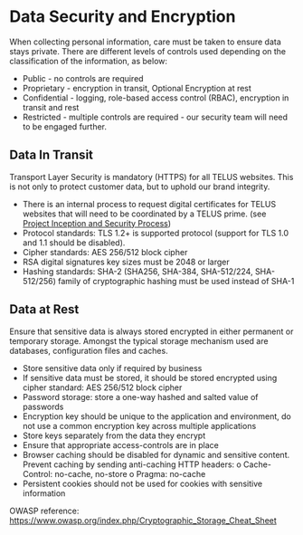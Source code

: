 # Data Security and Encryption

When collecting personal information, care must be taken to ensure data stays private.
There are different levels of controls used depending on the classification of the information, as below:
- Public - no controls are required
- Proprietary - encryption in transit, Optional Encryption at rest
- Confidential - logging, role-based access control (RBAC), encryption in transit and rest
- Restricted - multiple controls are required - our security team will need to be engaged further.

## Data In Transit

Transport Layer Security is mandatory (HTTPS) for all TELUS websites. This is not only to protect customer data, but to uphold our brand integrity.
- There is an internal process to request digital certificates for TELUS websites that will need to be coordinated by a TELUS prime. (see [Project Inception and Security Process](project-inception-and-security-process.md))
- Protocol standards: TLS 1.2+ is supported protocol (support for TLS 1.0 and 1.1 should be disabled).
- Cipher standards: AES 256/512 block cipher
- RSA digital signatures key sizes must be 2048 or larger
- Hashing standards: SHA-2 (SHA256, SHA-384, SHA-512/224, SHA-512/256) family of cryptographic hashing must be used instead of SHA-1

## Data at Rest

Ensure that sensitive data is always stored encrypted in either permanent or temporary storage. Amongst the typical storage mechanism used are databases, configuration files and caches.
- Store sensitive data only if required by business
- If sensitive data must be stored, it should be stored encrypted using cipher standard: AES 256/512 block cipher
- Password storage: store a one-way hashed and salted value of passwords
- Encryption key should be unique to the application and environment, do not use a common encryption key across multiple applications
- Store keys separately from the data they encrypt
- Ensure that appropriate access-controls are in place
- Browser caching should be disabled for dynamic and sensitive content. Prevent caching by sending anti-caching HTTP headers:
  o   Cache-Control: no-cache, no-store
  o   Pragma: no-cache
- Persistent cookies should not be used for cookies with sensitive information
 
OWASP reference: https://www.owasp.org/index.php/Cryptographic_Storage_Cheat_Sheet

